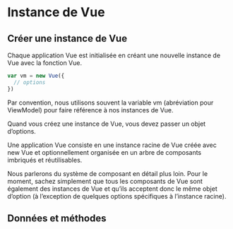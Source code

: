 # Instance de Vue

## Créer une instance de Vue

Chaque application Vue est initialisée en créant une nouvelle instance de Vue avec la fonction Vue.

```javascript
var vm = new Vue({
  // options
})
```

Par convention, nous utilisons souvent la variable vm (abréviation pour ViewModel) pour faire référence à nos instances de Vue.

Quand vous créez une instance de Vue, vous devez passer un objet d’options.

Une application Vue consiste en une instance racine de Vue créée avec new Vue et optionnellement organisée en un arbre de composants imbriqués et réutilisables.

Nous parlerons du système de composant en détail plus loin. Pour le moment, sachez simplement que tous les composants de Vue sont également des instances de Vue et qu’ils acceptent donc le même objet d’option (à l’exception de quelques options spécifiques à l’instance racine).

## Données et méthodes